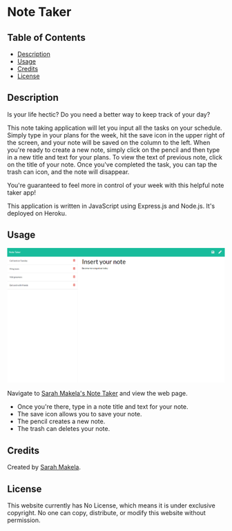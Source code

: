 # Note Taker

## Table of Contents

* [Description](#description)
* [Usage](#usage)
* [Credits](#credits)
* [License](#license)

## Description

Is your life hectic? Do you need a better way to keep track of your day?

This note taking application will let you input all the tasks on your schedule. Simply type in your plans for the week, hit the save icon in the upper right of the screen, and your note will be saved on the column to the left. When you're ready to create a new note, simply click on the pencil and then type in a new title and text for your plans. To view the text of previous note, click on the title of your note. Once you've completed the task, you can tap the trash can icon, and the note will disappear.

You're guaranteed to feel more in control of your week with this helpful note taker app!

This application is written in JavaScript using Express.js and Node.js. It's deployed on Heroku.

## Usage

![Sarah Makela's Note Taker](./assets/smakela-note-taker-screenshot.png)

Navigate to [Sarah Makela's Note Taker](https://stormy-hollows-84415.herokuapp.com/) and view the web page.

* Once you're there, type in a note title and text for your note.
* The save icon allows you to save your note.
* The pencil creates a new note.
* The trash can deletes your note.

## Credits

Created by [Sarah Makela](https://github.com/smakela13).

## License

This website currently has No License, which means it is under exclusive copyright. No one can copy, distribute, or modify this website without permission.